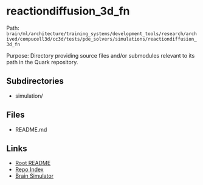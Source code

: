 # reactiondiffusion_3d_fn

Path: `brain/ml/architecture/training_systems/development_tools/research/archived/compucell3d/cc3d/tests/pde_solvers/simulations/reactiondiffusion_3d_fn`

Purpose: Directory providing source files and/or submodules relevant to its path in the Quark repository.

## Subdirectories
- simulation/

## Files
- README.md

## Links
- [Root README](../../../../../../../../../../../../README.md)
- [Repo Index](../../../../../../../../../../../../repo_index.json)
- [Brain Simulator](../../../../../../../../../../../../brain/architecture/brain_simulator.py)
